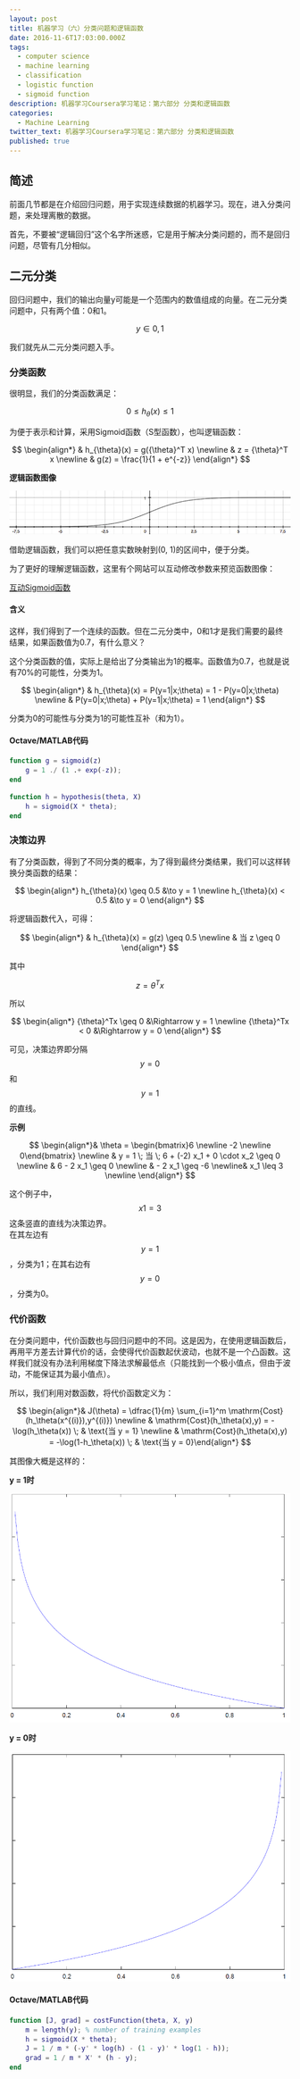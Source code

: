```yaml
---
layout: post
title: 机器学习（六）分类问题和逻辑函数
date: 2016-11-6T17:03:00.000Z
tags:
  - computer science
  - machine learning
  - classification
  - logistic function
  - sigmoid function
description: 机器学习Coursera学习笔记：第六部分 分类和逻辑函数
categories:
  - Machine Learning
twitter_text: 机器学习Coursera学习笔记：第六部分 分类和逻辑函数
published: true
---
```


## 简述

前面几节都是在介绍回归问题，用于实现连续数据的机器学习。现在，进入分类问题，来处理离散的数据。

首先，不要被“逻辑回归”这个名字所迷惑，它是用于解决分类问题的，而不是回归问题，尽管有几分相似。

## 二元分类

回归问题中，我们的输出向量y可能是一个范围内的数值组成的向量。在二元分类问题中，只有两个值：0和1。

$$
y \in {0, 1}
$$

我们就先从二元分类问题入手。

### 分类函数

很明显，我们的分类函数满足：

$$
0 \leq h_{\theta}(x) \leq 1
$$

为便于表示和计算，采用Sigmoid函数（S型函数），也叫逻辑函数：

$$
\begin{align*}
& h_{\theta}(x) = g({\theta}^T x) \newline
& z = {\theta}^T x \newline
& g(z) = \frac{1}{1 + e^{-z}}
\end{align*}
$$

**逻辑函数图像**

![Sigmoid](/assets/img/classifi-logistic-func/sigmoid.png)

借助逻辑函数，我们可以把任意实数映射到(0, 1)的区间中，便于分类。

为了更好的理解逻辑函数，这里有个网站可以互动修改参数来预览函数图像：

[互动Sigmoid函数](https://www.desmos.com/calculator/bgontvxotm)

#### 含义

这样，我们得到了一个连续的函数。但在二元分类中，0和1才是我们需要的最终结果，如果函数值为0.7，有什么意义？

这个分类函数的值，实际上是给出了分类输出为1的概率。函数值为0.7，也就是说有70%的可能性，分类为1。

$$
\begin{align*}
& h_{\theta}(x) = P(y=1|x;\theta) = 1 - P(y=0|x;\theta) \newline
& P(y=0|x;\theta) + P(y=1|x;\theta) = 1
\end{align*}
$$

分类为0的可能性与分类为1的可能性互补（和为1）。

#### Octave/MATLAB代码

``` matlab
function g = sigmoid(z)
    g = 1 ./ (1 .+ exp(-z));
end
```

```matlab
function h = hypothesis(theta, X)
    h = sigmoid(X * theta);
end
```

### 决策边界

有了分类函数，得到了不同分类的概率，为了得到最终分类结果，我们可以这样转换分类函数的结果：

$$
\begin{align*}
h_{\theta}(x) \geq 0.5 &\to y = 1 \newline
h_{\theta}(x) < 0.5 &\to y = 0
\end{align*}
$$

将逻辑函数代入，可得：

$$
\begin{align*}
& h_{\theta}(x) = g(z) \geq 0.5 \newline
& 当 z \geq 0
\end{align*}
$$

其中

$$
z = \theta^T x
$$

所以

$$
\begin{align*}
{\theta}^Tx \geq 0 &\Rightarrow y = 1 \newline
{\theta}^Tx < 0 &\Rightarrow y = 0
\end{align*}
$$

可见，决策边界即分隔$$y = 0$$和$$y = 1$$的直线。

**示例**

$$
\begin{align*}& \theta = \begin{bmatrix}6 \newline -2 \newline 0\end{bmatrix} \newline & y = 1 \; 当 \; 6 + (-2) x_1 + 0 \cdot x_2 \geq 0 \newline & 6 - 2 x_1 \geq 0 \newline & - 2 x_1 \geq -6 \newline& x_1 \leq 3 \newline \end{align*}
$$

这个例子中，$$x1=3$$这条竖直的直线为决策边界。  
在其左边有$$y=1$$，分类为1；在其右边有$$y=0$$，分类为0。

### 代价函数

在分类问题中，代价函数也与回归问题中的不同。这是因为，在使用逻辑函数后，再用平方差去计算代价的话，会使得代价函数起伏波动，也就不是一个凸函数。这样我们就没有办法利用梯度下降法求解最低点（只能找到一个极小值点，但由于波动，不能保证其为最小值点）。

所以，我们利用对数函数，将代价函数定义为：

$$
\begin{align*}& J(\theta) = \dfrac{1}{m} \sum_{i=1}^m \mathrm{Cost}(h_\theta(x^{(i)}),y^{(i)}) \newline & \mathrm{Cost}(h_\theta(x),y) = -\log(h_\theta(x)) \; & \text{当 y = 1} \newline & \mathrm{Cost}(h_\theta(x),y) = -\log(1-h_\theta(x)) \; & \text{当 y = 0}\end{align*}
$$

其图像大概是这样的：

**y = 1时**

![y1](/assets/img/classifi-logistic-func/y1.png)

**y = 0时**

![y0](/assets/img/classifi-logistic-func/y0.png)

#### Octave/MATLAB代码

``` matlab
function [J, grad] = costFunction(theta, X, y)
    m = length(y); % number of training examples
    h = sigmoid(X * theta);
    J = 1 / m * (-y' * log(h) - (1 - y)' * log(1 - h));
    grad = 1 / m * X' * (h - y);
end
```